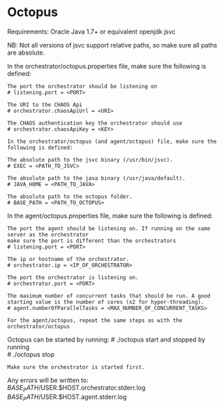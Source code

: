 Octopus
=======
Requirements:
	Oracle Java 1.7+ or equivalent openjdk
	jsvc

NB: Not all versions of jsvc support relative paths, so make sure all paths are absolute.
	
In the orchestrator/octopus.properties file, make sure the following is defined:

	The port the orchestrator should be listening on
	# listening.port = <PORT> 

	The URI to the CHAOS Api
	# orchestrator.chaosApiUrl = <URI>

	The CHAOS authentication key the orchestrator should use
	# orchestrator.chaosApiKey = <KEY>

	In the orchestrator/octopus (and agent/octopus) file, make sure the following is defined:

	The absolute path to the jsvc binary (/usr/bin/jsvc).
	# EXEC = <PATH_TO_JSVC>

	The absolute path to the java binary (/usr/java/default).
	# JAVA_HOME = <PATH_TO_JAVA>

	The absolute path to the octopus folder.
	# BASE_PATH = <PATH_TO_OCTOPUS>

In the agent/octopus.properties file, make sure the following is defined:

	The port the agent should be listening on. If running on the same server as the orchestrator 
	make sure the port is different than the orchestrators
	# listening.port = <PORT> 

	The ip or hostname of the orchestrator.
	# orchestrator.ip = <IP_OF_ORCHESTRATOR>

	The port the orchestrator is listening on.
	# orchestrator.port = <PORT>

	The maximum number of concurrent tasks that should be run. A good starting value is the number of cores (x2 for hyper-threading).
	# agent.numberOfParallelTasks = <MAX_NUMBER_OF_CONCURRENT_TASKS>
	
	For the agent/octopus, repeat the same steps as with the orchestrator/octopus

Octopus can be started by running:
	# ./octopus start
and stopped by running 	
	# ./octopus stop
	
	Make sure the orchestrator is started first.
	
Any errors will be written to:
	$BASE_PATH/$USER.$HOST.orchestrator.stderr.log
	$BASE_PATH/$USER.$HOST.agent.stderr.log

